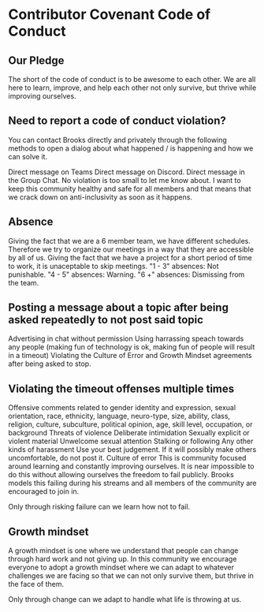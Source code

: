 # Contributor Covenant Code of Conduct

## Our Pledge
The short of the code of conduct is to be awesome to each other. We are all here to learn, improve, and help each other not only survive, but thrive while improving ourselves.

## Need to report a code of conduct violation?
You can contact Brooks directly and privately through the following methods to open a dialog about what happened / is happening and how we can solve it.

Direct message on Teams
Direct message on Discord.
Direct message in the Group Chat.
No violation is too small to let me know about. I want to keep this community healthy and safe for all members and that means that we crack down on anti-inclusivity as soon as it happens.

## Absence
Giving the fact that we are a 6 member team, we have different schedules. Therefore we try to organize our meetings in a way that they are accessible by all of us.
Giving the fact that we have a project for a short period of time to work, it is unaceptable to skip meetings.
"1 - 3" absences: Not punishable.
"4 - 5" absences: Warning.
"6 +" absences: Dismissing from the team.

## Posting a message about a topic after being asked repeatedly to not post said topic
Advertising in chat without permission
Using harrassing speach towards any people (making fun of technology is ok, making fun of people will result in a timeout)
Violating the Culture of Error and Growth Mindset agreements after being asked to stop.



## Violating the timeout offenses multiple times
Offensive comments related to gender identity and expression, sexual orientation, race, ethnicity, language, neuro-type, size, ability, class, religion, culture, subculture, political opinion, age, skill level, occupation, or background
Threats of violence
Deliberate intimidation
Sexually explicit or violent material
Unwelcome sexual attention
Stalking or following
Any other kinds of harassment Use your best judgement. If it will possibly make others uncomfortable, do not post it.
Culture of error
This is community focused around learning and constantly improving ourselves. It is near impossible to do this without allowing ourselves the freedom to fail publicly. Brooks models this failing during his streams and all members of the community are encouraged to join in.

Only through risking failure can we learn how not to fail.

## Growth mindset
A growth mindset is one where we understand that people can change through hard work and not giving up. In this community we encourage everyone to adopt a growth mindset where we can adapt to whatever challenges we are facing so that we can not only survive them, but thrive in the face of them.

Only through change can we adapt to handle what life is throwing at us.
